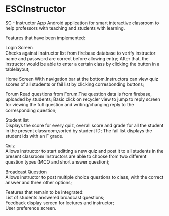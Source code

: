# ESCInstructor
SC - Instructor App 
Android application for smart interactive classroom to help professors with teaching and students with learning.

Features that have been implemented:

Login Screen  
Checks against instructor list from firebase database to verify instructor name and password are correct before allowing entry;
After that, the instructor would be able to enter a certain class by clicking the button in a tablelayout;

Home Screen 
With navigation bar at the bottom.Instructors can view quiz scores of all students or fail list by clicking corresbonding buttons;

Forum 
Read questions from Forum.The question data is from firebase, uploaded by students;
Basic click on recycler view to jump to reply screen for viewing the full question and writing/changing reply to the corresponding question;

Student list  
Displays the score for every quiz, overall score and grade for all the student in the present classroom,sorted by student ID;
The fail list displays the student ids with an F grade.

Quiz  
Allows instructor to start editting a new quiz and post it to all students in the present classroom
Instructors are able to choose from two different question types (MCQ and short answer question);

Broadcast Question  
Allows instructor to post multiple choice questions to class, with the correct answer and three other options;

Features that remain to be integrated:  
List of students answered broadcast questions;  
Feedback display screen for lectures and instructor;  
User preference screen.
